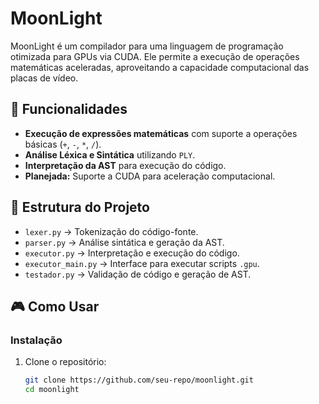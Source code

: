 # MoonLight

MoonLight é um compilador para uma linguagem de programação otimizada para GPUs via CUDA. Ele permite a execução de operações matemáticas aceleradas, aproveitando a capacidade computacional das placas de vídeo.

## 🚀 Funcionalidades
- **Execução de expressões matemáticas** com suporte a operações básicas (`+`, `-`, `*`, `/`).
- **Análise Léxica e Sintática** utilizando `PLY`.
- **Interpretação da AST** para execução do código.
- **Planejada:** Suporte a CUDA para aceleração computacional.

## 📌 Estrutura do Projeto
- `lexer.py` → Tokenização do código-fonte.
- `parser.py` → Análise sintática e geração da AST.
- `executor.py` → Interpretação e execução do código.
- `executor_main.py` → Interface para executar scripts `.gpu`.
- `testador.py` → Validação de código e geração de AST.

## 🎮 Como Usar
### **Instalação**
1. Clone o repositório:
   ```bash
   git clone https://github.com/seu-repo/moonlight.git
   cd moonlight
